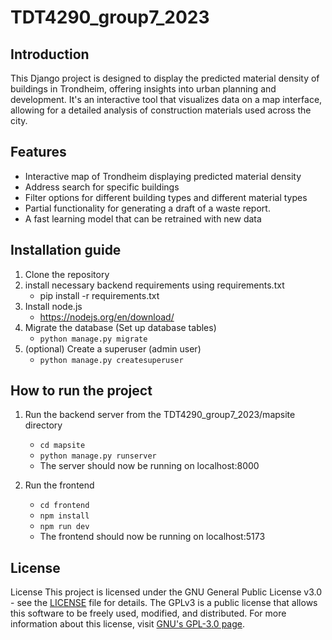 # TDT4290_group7_2023

## Introduction
This Django project is designed to display the predicted material density of buildings in Trondheim, offering insights into urban planning and development. It's an interactive tool that visualizes data on a map interface, allowing for a detailed analysis of construction materials used across the city.

## Features
* Interactive map of Trondheim displaying predicted material density
* Address search for specific buildings
* Filter options for different building types and different material types
* Partial functionality for generating a draft of a waste report.
* A fast learning model that can be retrained with new data

## Installation guide
1. Clone the repository
2. install necessary backend requirements using requirements.txt
    * pip install -r requirements.txt
3. Install node.js
     * https://nodejs.org/en/download/
4. Migrate the database (Set up database tables)
    * `python manage.py migrate`
5. (optional) Create a superuser (admin user)
    * `python manage.py createsuperuser`

## How to run the project
1. Run the backend server from the TDT4290_group7_2023/mapsite directory
    * `cd mapsite`
    * `python manage.py runserver`
    * The server should now be running on localhost:8000

2. Run the frontend
    * `cd frontend`
    * `npm install`
    * `npm run dev`
    * The frontend should now be running on localhost:5173

## License

License
This project is licensed under the GNU General Public License v3.0 - see the [LICENSE](LICENSE.md) file for details. The GPLv3 is a public license that allows this software to be freely used, modified, and distributed. For more information about this license, visit [GNU's GPL-3.0 page](https://www.gnu.org/licenses/gpl-3.0.en.html).